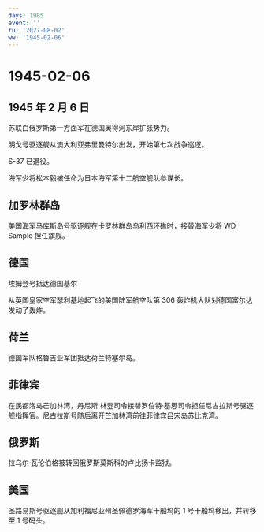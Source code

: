 ```yaml
---
days: 1985
event: ''
ru: '2027-08-02'
ww: '1945-02-06'
---
```


# 1945-02-06

## 1945 年 2 月 6 日

苏联白俄罗斯第一方面军在德国奥得河东岸扩张势力。

明戈号驱逐舰从澳大利亚弗里曼特尔出发，开始第七次战争巡逻。

S-37 已退役。

海军少将松本毅被任命为日本海军第十二航空舰队参谋长。

## 加罗林群岛

美国海军马库斯岛号驱逐舰在卡罗林群岛乌利西环礁时，接替海军少将 WD Sample
担任旗舰。

## 德国

埃姆登号抵达德国基尔

从英国皇家空军瑟利基地起飞的美国陆军航空队第 306
轰炸机大队对德国富尔达发动了轰炸。

## 荷兰

德国军队格鲁吉亚军团抵达荷兰特塞尔岛。

## 菲律宾

在民都洛岛芒加林湾，丹尼斯·林登司令接替罗伯特·基思司令担任尼古拉斯号驱逐舰指挥官。尼古拉斯号随后离开芒加林湾前往菲律宾吕宋岛苏比克湾。

## 俄罗斯

拉乌尔·瓦伦伯格被转回俄罗斯莫斯科的卢比扬卡监狱。

## 美国

圣路易斯号驱逐舰从加利福尼亚州圣佩德罗海军干船坞的 1
号干船坞移出，并转移至 1 号码头。